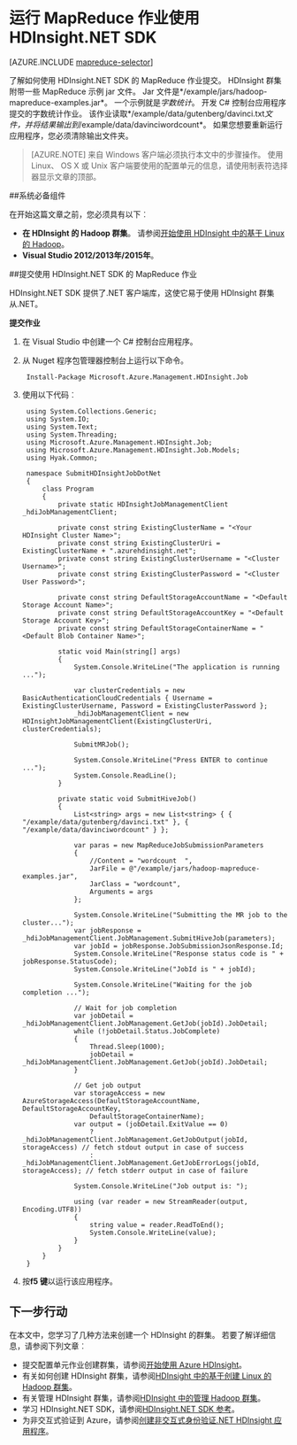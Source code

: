 <properties
    pageTitle="提交使用 HDInsight.NET SDK 的 MapReduce 作业 |Microsoft Azure"
    description="了解如何提交到 Azure HDInsight Hadoop 使用 HDInsight.NET SDK 的 MapReduce 作业。"
    editor="cgronlun"
    manager="jhubbard"
    services="hdinsight"
    documentationCenter=""
    tags="azure-portal"
    authors="mumian"/>

<tags
    ms.service="hdinsight"
    ms.workload="big-data"
    ms.tgt_pltfrm="na"
    ms.devlang="na"
    ms.topic="article"
   ms.date="10/28/2016"
    ms.author="jgao"/>

# <a name="run-mapreduce-jobs-using-hdinsight-net-sdk"></a>运行 MapReduce 作业使用 HDInsight.NET SDK

[AZURE.INCLUDE [mapreduce-selector](../../includes/hdinsight-selector-use-mapreduce.md)]

了解如何使用 HDInsight.NET SDK 的 MapReduce 作业提交。 HDInsight 群集附带一些 MapReduce 示例 jar 文件。 Jar 文件是*/example/jars/hadoop-mapreduce-examples.jar*。  一个示例就是*字数统计*。 开发 C# 控制台应用程序提交的字数统计作业。  该作业读取*/example/data/gutenberg/davinci.txt*文件，并将结果输出到*/example/data/davinciwordcount*。  如果您想要重新运行应用程序，您必须清除输出文件夹。

> [AZURE.NOTE] 来自 Windows 客户端必须执行本文中的步骤操作。 使用 Linux、 OS X 或 Unix 客户端要使用的配置单元的信息，请使用制表符选择器显示文章的顶部。

##<a name="prerequisites"></a>系统必备组件

在开始这篇文章之前，您必须具有以下︰

- **在 HDInsight 的 Hadoop 群集**。 请参阅[开始使用 HDInsight 中的基于 Linux 的 Hadoop](hdinsight-use-sqoop.md#create-cluster-and-sql-database)。
- **Visual Studio 2012/2013年/2015年**。

##<a name="submit-mapreduce-jobs-using-hdinsight-net-sdk"></a>提交使用 HDInsight.NET SDK 的 MapReduce 作业

HDInsight.NET SDK 提供了.NET 客户端库，这使它易于使用 HDInsight 群集从.NET。 

**提交作业**

1. 在 Visual Studio 中创建一个 C# 控制台应用程序。
2. 从 Nuget 程序包管理器控制台上运行以下命令。

        Install-Package Microsoft.Azure.Management.HDInsight.Job

2. 使用以下代码︰

        using System.Collections.Generic;
        using System.IO;
        using System.Text;
        using System.Threading;
        using Microsoft.Azure.Management.HDInsight.Job;
        using Microsoft.Azure.Management.HDInsight.Job.Models;
        using Hyak.Common;

        namespace SubmitHDInsightJobDotNet
        {
            class Program
            {
                private static HDInsightJobManagementClient _hdiJobManagementClient;

                private const string ExistingClusterName = "<Your HDInsight Cluster Name>";
                private const string ExistingClusterUri = ExistingClusterName + ".azurehdinsight.net";
                private const string ExistingClusterUsername = "<Cluster Username>";
                private const string ExistingClusterPassword = "<Cluster User Password>";

                private const string DefaultStorageAccountName = "<Default Storage Account Name>";
                private const string DefaultStorageAccountKey = "<Default Storage Account Key>";
                private const string DefaultStorageContainerName = "<Default Blob Container Name>";

                static void Main(string[] args)
                {
                    System.Console.WriteLine("The application is running ...");

                    var clusterCredentials = new BasicAuthenticationCloudCredentials { Username = ExistingClusterUsername, Password = ExistingClusterPassword };
                    _hdiJobManagementClient = new HDInsightJobManagementClient(ExistingClusterUri, clusterCredentials);

                    SubmitMRJob();

                    System.Console.WriteLine("Press ENTER to continue ...");
                    System.Console.ReadLine();
                }

                private static void SubmitHiveJob()
                {
                    List<string> args = new List<string> { { "/example/data/gutenberg/davinci.txt" }, { "/example/data/davinciwordcount" } };

                    var paras = new MapReduceJobSubmissionParameters
                    {
                        //Content = "wordcount  ",
                        JarFile = @"/example/jars/hadoop-mapreduce-examples.jar",
                        JarClass = "wordcount",
                        Arguments = args
                    };

                    System.Console.WriteLine("Submitting the MR job to the cluster...");
                    var jobResponse = _hdiJobManagementClient.JobManagement.SubmitHiveJob(parameters);
                    var jobId = jobResponse.JobSubmissionJsonResponse.Id;
                    System.Console.WriteLine("Response status code is " + jobResponse.StatusCode);
                    System.Console.WriteLine("JobId is " + jobId);

                    System.Console.WriteLine("Waiting for the job completion ...");

                    // Wait for job completion
                    var jobDetail = _hdiJobManagementClient.JobManagement.GetJob(jobId).JobDetail;
                    while (!jobDetail.Status.JobComplete)
                    {
                        Thread.Sleep(1000);
                        jobDetail = _hdiJobManagementClient.JobManagement.GetJob(jobId).JobDetail;
                    }

                    // Get job output
                    var storageAccess = new AzureStorageAccess(DefaultStorageAccountName, DefaultStorageAccountKey,
                        DefaultStorageContainerName);
                    var output = (jobDetail.ExitValue == 0)
                        ? _hdiJobManagementClient.JobManagement.GetJobOutput(jobId, storageAccess) // fetch stdout output in case of success
                        : _hdiJobManagementClient.JobManagement.GetJobErrorLogs(jobId, storageAccess); // fetch stderr output in case of failure

                    System.Console.WriteLine("Job output is: ");

                    using (var reader = new StreamReader(output, Encoding.UTF8))
                    {
                        string value = reader.ReadToEnd();
                        System.Console.WriteLine(value);
                    }
                }
            }
        }

5. 按**f5 键**以运行该应用程序。


## <a name="next-steps"></a>下一步行动

在本文中，您学习了几种方法来创建一个 HDInsight 的群集。 若要了解详细信息，请参阅下列文章︰

- 提交配置单元作业创建群集，请参阅[开始使用 Azure HDInsight](hdinsight-hadoop-linux-tutorial-get-started.md)。
- 有关如何创建 HDInsight 群集，请参阅[HDInsight 中的基于创建 Linux 的 Hadoop 群集](hdinsight-hadoop-provision-linux-clusters.md)。
- 有关管理 HDInsight 群集，请参阅[HDInsight 中的管理 Hadoop 群集](hdinsight-administer-use-management-portal.md)。
- 学习 HDInsight.NET SDK，请参阅[HDInsight.NET SDK 参考](https://msdn.microsoft.com/library/mt271028.aspx)。
- 为非交互式验证到 Azure，请参阅[创建非交互式身份验证.NET HDInsight 应用程序](hdinsight-create-non-interactive-authentication-dotnet-applications.md)。




